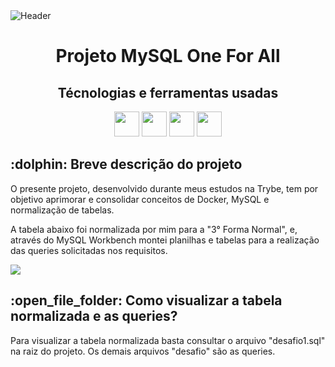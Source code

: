 <div>
<img align="center" alt="Header" src="https://download.logo.wine/logo/MySQL/MySQL-Logo.wine.png"/>
</div>

<div align="center">
<h1> Projeto MySQL One For All </h1>
</div>


<div align="center">
<h2> Técnologias e ferramentas usadas </h2>
</div>

<div align="center">
<img src="https://img.shields.io/badge/docker-%230db7ed.svg?style=for-the-badge&logo=docker&logoColor=white" height=40/>
<img src="https://img.shields.io/badge/mysql-%2300f.svg?style=for-the-badge&logo=mysql&logoColor=white" height=40/>
<img src="https://img.shields.io/badge/-Visual%20Studio%20Code-23A9F2?style=for-the-badge&logo=Visual%20Studio%20Code&logoColor=white" height=40/>
<img src="https://img.shields.io/badge/-Github-181717?style=for-the-badge&logo=GitHub&logoColor=white" height=40/>

</div>

<h2> :dolphin: Breve descrição do projeto</h2>

<p>
O presente projeto, desenvolvido durante meus estudos na Trybe, tem por objetivo aprimorar e consolidar conceitos de Docker, MySQL e normalização de tabelas.

A tabela abaixo foi normalizada por mim para a "3° Forma Normal", e, através do MySQL Workbench montei planilhas e tabelas para a realização das queries solicitadas nos requisitos. 
</p>

<div>
<img align="center" src="https://github.com/tryber/sd-024-b-mysql-one-for-all/raw/master/images/non-normalized-tables.png"/>
</div>

<h2> :open_file_folder: Como visualizar a tabela normalizada e as queries?</h2>

<p>
Para visualizar a tabela normalizada basta consultar o arquivo "desafio1.sql" na raiz do projeto. Os demais arquivos "desafio" são as queries.
</p>

